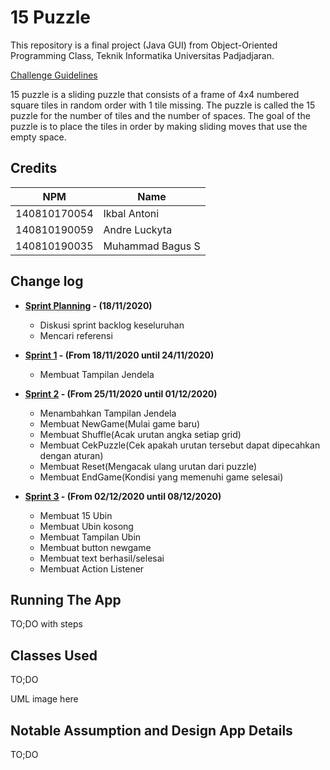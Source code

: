 # 15 Puzzle

This repository is a final project (Java GUI) from Object-Oriented Programming Class, Teknik Informatika Universitas Padjadjaran. 

[Challenge Guidelines](challenge-guideline.md)

15 puzzle is a sliding puzzle that consists of a frame of 4x4 numbered square tiles in random order with 1 tile missing. The puzzle is called the 15 puzzle for the number of tiles and the number of spaces. The goal of the puzzle is to place the tiles in order by making sliding moves that use the empty space. 

## Credits
| NPM           | Name           |
| ------------- |----------------|
| 140810170054  |Ikbal Antoni    |
| 140810190059  |Andre Luckyta   |
| 140810190035  |Muhammad Bagus S|

## Change log
- **[Sprint Planning](changelog/sprint-planning.md) - (18/11/2020)** 
   - Diskusi sprint backlog keseluruhan
   - Mencari referensi

- **[Sprint 1](changelog/sprint-1.md) - (From 18/11/2020 until 24/11/2020)** 
   - Membuat Tampilan Jendela

- **[Sprint 2](changelog/sprint-2.md) - (From 25/11/2020 until 01/12/2020)** 
   - Menambahkan Tampilan Jendela
   - Membuat NewGame(Mulai game baru)
   - Membuat Shuffle(Acak urutan angka setiap grid)
   - Membuat CekPuzzle(Cek apakah urutan tersebut dapat dipecahkan dengan aturan)
   - Membuat Reset(Mengacak ulang urutan dari puzzle)
   - Membuat EndGame(Kondisi yang memenuhi game selesai)
   
- **[Sprint 3](changelog/sprint-3.md) - (From 02/12/2020 until 08/12/2020)** 
   - Membuat 15 Ubin
   - Membuat Ubin kosong
   - Membuat Tampilan Ubin
   - Membuat button newgame
   - Membuat text berhasil/selesai
   - Membuat Action Listener
   

## Running The App

TO;DO with steps

## Classes Used

TO;DO

UML image here

## Notable Assumption and Design App Details

TO;DO
